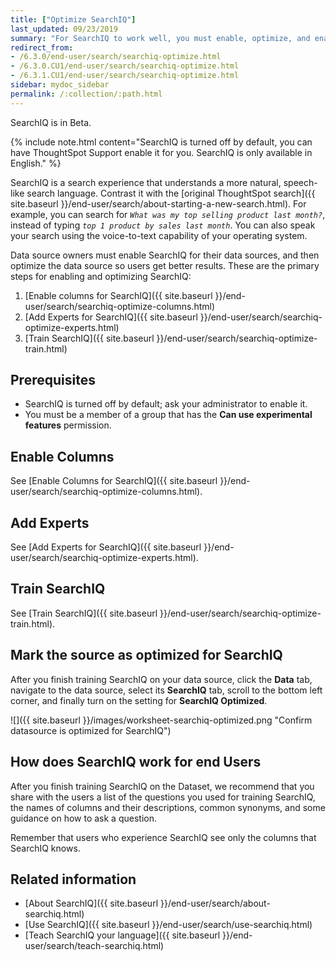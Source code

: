 ```yaml
---
title: ["Optimize SearchIQ"]
last_updated: 09/23/2019
summary: "For SearchIQ to work well, you must enable, optimize, and enable it on the data source."
redirect_from:
- /6.3.0/end-user/search/searchiq-optimize.html
- /6.3.0.CU1/end-user/search/searchiq-optimize.html
- /6.3.1.CU1/end-user/search/searchiq-optimize.html
sidebar: mydoc_sidebar
permalink: /:collection/:path.html
---
```

SearchIQ is in <span class="label label-beta">Beta</span>.

{% include note.html content="SearchIQ is turned off by default, you can have ThoughtSpot Support enable it for you. SearchIQ is only available in English." %}

SearchIQ is a search experience that understands a more natural, speech-like search language. Contrast it with the [original ThoughtSpot search]({{ site.baseurl }}/end-user/search/about-starting-a-new-search.html). For example, you can search for _`What was my top selling product last month?`_, instead of typing _`top 1 product by sales last month`_. You can also speak your search using the voice-to-text capability of your operating system.

Data source owners must enable SearchIQ for their data sources, and then optimize the data source so users get better results. These are the primary steps for enabling and optimizing SearchIQ:

1. [Enable columns for SearchIQ]({{ site.baseurl }}/end-user/search/searchiq-optimize-columns.html)
2. [Add Experts for SearchIQ]({{ site.baseurl }}/end-user/search/searchiq-optimize-experts.html)
3. [Train SearchIQ]({{ site.baseurl }}/end-user/search/searchiq-optimize-train.html)

<!--There are a few ways for Administrators to optimize how SearchIQ interprets natural language questions. Taking the time to do this early leads to better results from SearchIQ, and to better adoption of the product by end users.-->


## Prerequisites ##

- SearchIQ is turned off by default; ask your administrator to enable it.
- You must be a member of a group that has the **Can use experimental features** permission.

## Enable Columns ##

See [Enable Columns for SearchIQ]({{ site.baseurl }}/end-user/search/searchiq-optimize-columns.html).

## Add Experts ##

See [Add Experts for SearchIQ]({{ site.baseurl }}/end-user/search/searchiq-optimize-experts.html).

## Train SearchIQ ##
See [Train SearchIQ]({{ site.baseurl }}/end-user/search/searchiq-optimize-train.html).

## Mark the source as optimized for SearchIQ ##

After you finish training SearchIQ on your data source, click the **Data** tab, navigate to the data source, select its  **SearchIQ** tab, scroll to the bottom left corner, and finally turn on the setting for **SearchIQ Optimized**.

![]({{ site.baseurl }}/images/worksheet-searchiq-optimized.png "Confirm datasource is optimized for SearchIQ")

## How does SearchIQ work for end Users ##

After you finish training SearchIQ on the Dataset, we recommend that you share with the users a list of the questions you used for training SearchIQ, the names of columns and their descriptions, common synonyms, and some guidance on how to ask a question.

Remember that users who experience SearchIQ see only the columns that SearchIQ knows.

## Related information ##

-   [About SearchIQ]({{ site.baseurl }}/end-user/search/about-searchiq.html)
-   [Use SearchIQ]({{ site.baseurl }}/end-user/search/use-searchiq.html)
-   [Teach SearchIQ your language]({{ site.baseurl }}/end-user/search/teach-searchiq.html)
